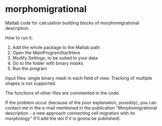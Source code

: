 # morphomigrational
Matlab code for calculation building blocks of morphomigrational description.

How to run it:
1) Add the whole package to the Matlab path
2) Open the MainProgramStartHere
3) Modify Settings, to be suited to your data
4) Go to the folder with binary masks
5) Run the program

Input files: single binary mask in each field of view. Tracking of multiple shapes is not supported.

The functions of other files are commented in the code.

If the problem occur (because of the poor explanation, possibly), you can contact me in the e-mail mentioned in the publication "Morphomigrational description - a new approach connecting cell migration with its morphology" (I'll add the doi if it is gonna be published).
